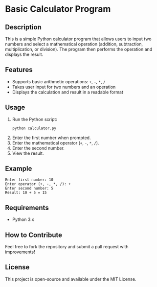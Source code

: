# Basic Calculator Program

## Description
This is a simple Python calculator program that allows users to input two numbers and select a mathematical operation (addition, subtraction, multiplication, or division). The program then performs the operation and displays the result.

## Features
- Supports basic arithmetic operations: `+`, `-`, `*`, `/`
- Takes user input for two numbers and an operation
- Displays the calculation and result in a readable format

## Usage
1. Run the Python script:
   ```sh
   python calculator.py
   ```
2. Enter the first number when prompted.
3. Enter the mathematical operator (`+`, `-`, `*`, `/`).
4. Enter the second number.
5. View the result.

## Example
```
Enter first number: 10
Enter operator (+, -, *, /): +
Enter second number: 5
Result: 10 + 5 = 15
```

## Requirements
- Python 3.x

## How to Contribute
Feel free to fork the repository and submit a pull request with improvements!

## License
This project is open-source and available under the MIT License.

